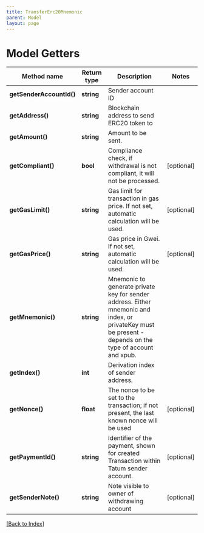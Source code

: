 ```yaml
---
title: TransferErc20Mnemonic
parent: Model
layout: page
---
```


# Model Getters

Method name | Return type | Description | Notes
------------ | ------------- | ------------- | -------------
**getSenderAccountId()** | **string** | Sender account ID |
**getAddress()** | **string** | Blockchain address to send ERC20 token to |
**getAmount()** | **string** | Amount to be sent. |
**getCompliant()** | **bool** | Compliance check, if withdrawal is not compliant, it will not be processed. | [optional]
**getGasLimit()** | **string** | Gas limit for transaction in gas price. If not set, automatic calculation will be used. | [optional]
**getGasPrice()** | **string** | Gas price in Gwei. If not set, automatic calculation will be used. | [optional]
**getMnemonic()** | **string** | Mnemonic to generate private key for sender address. Either mnemonic and index, or privateKey must be present - depends on the type of account and xpub. |
**getIndex()** | **int** | Derivation index of sender address. |
**getNonce()** | **float** | The nonce to be set to the transaction; if not present, the last known nonce will be used | [optional]
**getPaymentId()** | **string** | Identifier of the payment, shown for created Transaction within Tatum sender account. | [optional]
**getSenderNote()** | **string** | Note visible to owner of withdrawing account | [optional]

[[Back to Index]](../index.md)
